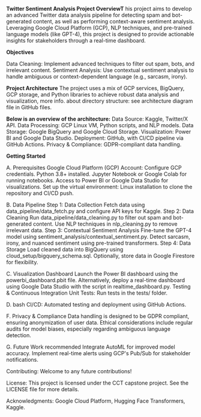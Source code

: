 **Twitter Sentiment Analysis Project OverviewT**
his project aims to develop an advanced Twitter data analysis pipeline for detecting spam and bot-generated content, as well as performing context-aware sentiment analysis. Leveraging Google Cloud Platform (GCP), NLP techniques, and pre-trained language models (like GPT-4), this project is designed to provide actionable insights for stakeholders through a real-time dashboard.

**Objectives**

Data Cleaning: Implement advanced techniques to filter out spam, bots, and irrelevant content.
Sentiment Analysis: Use contextual sentiment analysis to handle ambiguous or context-dependent language (e.g., sarcasm, irony).

**Project Architecture**
The project uses a mix of GCP services, BigQuery, GCP storage, and Python libraries to achieve robust data analysis and visualization, more info. about directory structure: see architecture diagram file in GitHub files.

**Below is an overview of the architecture:**
Data Source: Kaggle, Twitter/X API.
Data Processing: GCP Linux VM, Python scripts, and NLP models.
Data Storage: Google BigQuery and Google Cloud Storage.
Visualization: Power BI and Google Data Studio.
Deployment: GitHub, with CI/CD pipeline via GitHub Actions.
Privacy & Compliance: GDPR-compliant data handling.


**Getting Started**

A. Prerequisites
Google Cloud Platform (GCP) Account: Configure GCP credentials.
Python 3.8+ installed.
Jupyter Notebook or Google Colab for running notebooks.
Access to Power BI or Google Data Studio for visualizations.
Set up the virtual environment: Linux installation to clone the repository and CI/CD push.

B. Data Pipeline
Step 1: Data Collection
Fetch data using data_pipeline/data_fetch.py and configure API keys for Kaggle.
Step 2: Data Cleaning
Run data_pipeline/data_cleaning.py to filter out spam and bot-generated content.
Use NLP techniques in nlp_cleaning.py to remove irrelevant data.
Step 3: Contextual Sentiment Analysis
Fine-tune the GPT-4 model using sentiment_analysis/contextual_sentiment.py.
Detect sarcasm, irony, and nuanced sentiment using pre-trained transformers.
Step 4: Data Storage
Load cleaned data into BigQuery using cloud_setup/bigquery_schema.sql.
Optionally, store data in Google Firestore for flexibility.

C. Visualization Dashboard
Launch the Power BI dashboard using the powerbi_dashboard.pbit file.
Alternatively, deploy a real-time dashboard using Google Data Studio with the script in realtime_dashboard.py.
Testing & Continuous Integration
Unit Tests: Run tests in the tests/ folder.

D. bash
CI/CD: Automated testing and deployment using GitHub Actions.

F. Privacy & Compliance
Data handling is designed to be GDPR compliant, ensuring anonymization of user data.
Ethical considerations include regular audits for model biases, especially regarding ambiguous language detection.

G. Future Work recommended
Integrate AutoML for improved model accuracy.
Implement real-time alerts using GCP's Pub/Sub for stakeholder notifications.

Contributing: Welcome to any future contributions!

License:
This project is licensed under the CCT capstone project. See the LICENSE file for more details.

Acknowledgments: 
Google Cloud Platform,
Hugging Face Transformers,
Kaggle.

